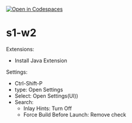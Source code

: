 [![Open in Codespaces](https://classroom.github.com/assets/launch-codespace-2972f46106e565e64193e422d61a12cf1da4916b45550586e14ef0a7c637dd04.svg)](https://classroom.github.com/open-in-codespaces?assignment_repo_id=15604958)
# s1-w2

Extensions: 
- Install Java Extension

Settings:
- Ctrl-Shift-P 
- type: Open Settings 
- Select: Open Settings(UI))
- Search:
    - Inlay Hints: Turn Off
    - Force Build Before Launch: Remove check